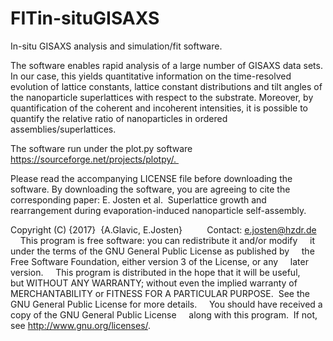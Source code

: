 # FITin-situGISAXS
In-situ GISAXS analysis and simulation/fit software.  

The software enables rapid analysis of a large number of GISAXS data sets. In our case, this yields quantitative information on the time-resolved evolution of lattice constants, lattice constant distributions and tilt angles of the nanoparticle superlattices with respect to the substrate. Moreover, by quantification of the coherent and incoherent intensities, it is possible to quantify the relative ratio of nanoparticles in ordered assemblies/superlattices.  

The software run under the plot.py software https://sourceforge.net/projects/plotpy/. 

Please read the accompanying LICENSE file before downloading the software. By downloading the software, you are agreeing to cite the corresponding paper: E. Josten et al.  Superlattice growth and rearrangement during evaporation-induced nanoparticle self-assembly. 
 
 
Copyright (C) {2017}  {A.Glavic, E.Josten}          Contact: e.josten@hzdr.de
    This program is free software: you can redistribute it and/or modify     it under the terms of the GNU General Public License as published by     the Free Software Foundation, either version 3 of the License, or any     later version.
    This program is distributed in the hope that it will be useful,     but WITHOUT ANY WARRANTY; without even the implied warranty of     MERCHANTABILITY or FITNESS FOR A PARTICULAR PURPOSE.  See the     GNU General Public License for more details.
    You should have received a copy of the GNU General Public License     along with this program.  If not, see <http://www.gnu.org/licenses/>.
